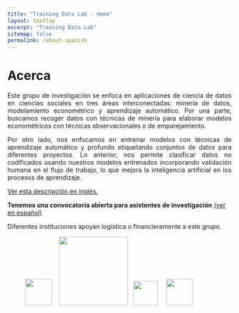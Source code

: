 ```yaml
---
title: "Training Data Lab - Home"
layout: textlay
excerpt: "Training Data Lab"
sitemap: false
permalink: /about-spanish
---
```


<h1>Acerca</h1>

<p align="justify">Este grupo de investigación  se enfoca en aplicaciones de ciencia de datos en ciencias sociales en tres áreas interconectadas: minería de datos, modelamiento econométrico y aprendizaje automático. Por una parte, buscamos recoger datos con técnicas de minería para elaborar modelos econométricos con técnicas observacionales o de emparejamiento.</p>

<p align="justify">Por otro lado, nos enfocamos en entrenar modelos con técnicas de aprendizaje automático y profundo etiquetando conjuntos de datos para diferentes proyectos. Lo anterior, nos permite clasificar datos no codificados usando nuestros modelos entrenados incorporando validación humana en el flujo de trabajo, lo que mejora la inteligencia artificial en los procesos de aprendizaje.</p>

<a href="https://training-datalab.com">Ver esta descripción en inglés.</a>

**Tenemos una convocatoria abierta para asistentes de investigación** <a href="https://github.com/training-datalab/workshops/blob/main/Calls/Call-Data-Lab-Spanish.pdf" target="_blank">(ver en español)</a>

Diferentes instituciones apoyan logística o financieramente a este grupo.

<figure class="fourth">
  <img src="{{ site.url }}{{ site.baseurl }}/images/logos/oxford.jpg" style="width: 60px"> &nbsp;&nbsp;
  <img src="{{ site.url }}{{ site.baseurl }}/images/logos/leiden.jpg" style="width: 155px">  &nbsp;
  <!-- <img src="{{ site.url }}{{ site.baseurl }}/images/logos/uct.png" style="width: 160px">  &nbsp;&nbsp;-->
  <img src="{{ site.url }}{{ site.baseurl }}/images/logos/usach.png" style="width: 55px"> &nbsp;&nbsp;&nbsp;
  <img src="{{ site.url }}{{ site.baseurl }}/images/logos/umayor.png" style="width: 60px">
</figure>
